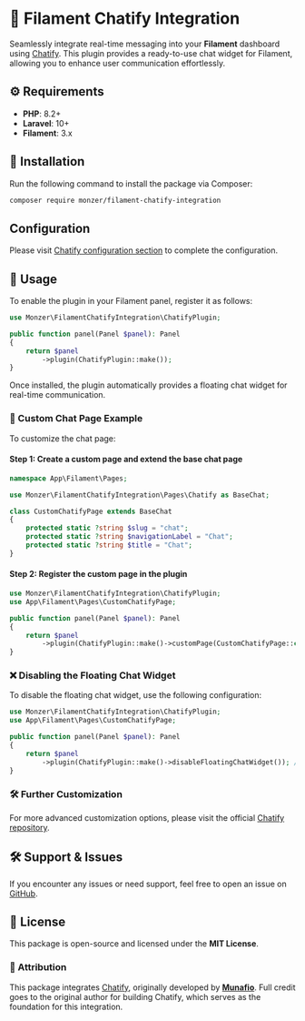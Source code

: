# 💟 Filament Chatify Integration

Seamlessly integrate real-time messaging into your **Filament** dashboard using [Chatify](https://github.com/munafio/chatify). This plugin provides a ready-to-use chat widget for Filament, allowing you to enhance user communication effortlessly.


## ⚙️ Requirements
- **PHP**: 8.2+
- **Laravel**: 10+
- **Filament**: 3.x

## 💅 Installation

Run the following command to install the package via Composer:

```bash
composer require monzer/filament-chatify-integration
```

## Configuration

Please visit [Chatify configuration section](https://chatify.munafio.com/configurations) to complete the configuration.


## 🚀 Usage

To enable the plugin in your Filament panel, register it as follows:

```php
use Monzer\FilamentChatifyIntegration\ChatifyPlugin;

public function panel(Panel $panel): Panel
{
    return $panel
        ->plugin(ChatifyPlugin::make());
}
```

Once installed, the plugin automatically provides a floating chat widget for real-time communication.

### 💎 Custom Chat Page Example

To customize the chat page:

#### Step 1: Create a custom page and extend the base chat page

```php
namespace App\Filament\Pages;

use Monzer\FilamentChatifyIntegration\Pages\Chatify as BaseChat;

class CustomChatifyPage extends BaseChat
{
    protected static ?string $slug = "chat";
    protected static ?string $navigationLabel = "Chat";
    protected static ?string $title = "Chat";
}
```

#### Step 2: Register the custom page in the plugin

```php
use Monzer\FilamentChatifyIntegration\ChatifyPlugin;
use App\Filament\Pages\CustomChatifyPage;

public function panel(Panel $panel): Panel
{
    return $panel
        ->plugin(ChatifyPlugin::make()->customPage(CustomChatifyPage::class)); // Also accepts a closure
}
```

### ❌ Disabling the Floating Chat Widget

To disable the floating chat widget, use the following configuration:

```php
use Monzer\FilamentChatifyIntegration\ChatifyPlugin;
use App\Filament\Pages\CustomChatifyPage;

public function panel(Panel $panel): Panel
{
    return $panel
        ->plugin(ChatifyPlugin::make()->disableFloatingChatWidget()); // Also accepts a closure
}
```

### 🛠️ Further Customization

For more advanced customization options, please visit the official [Chatify repository](https://github.com/munafio/chatify).

## 🛠 Support & Issues
If you encounter any issues or need support, feel free to open an issue on [GitHub](https://github.com/monzer/filament-chatify-integration/issues).

## 📝 License
This package is open-source and licensed under the **MIT License**.

### 👤 Attribution
This package integrates [Chatify](https://github.com/munafio/chatify), originally developed by [**Munafio**](https://github.com/munafio). Full credit goes to the original author for building Chatify, which serves as the foundation for this integration.

